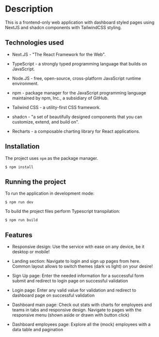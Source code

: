 # Description

This is a frontend-only web application with dashboard styled pages using NextJS and shadcn components with TailwindCSS styling.

## Technologies used

-   Next.JS - "The React Framework for the Web".

-   TypeScript - a strongly typed programming language that builds on JavaScript.

-   Node.JS - free, open-source, cross-platform JavaScript runtime environment.

-   npm - package manager for the JavaScript programming language maintained by npm, Inc., a subsidiary of GitHub.

-   Tailwind CSS - a utility-first CSS framework.

-   shadcn - "a set of beautifully designed components that you can customize, extend, and build on".

-   Recharts - a composable charting library for React applications.

## Installation

The project uses `npm` as the package manager.

```shell
$ npm install
```

## Running the project

To run the application in development mode:

```shell
$ npm run dev
```

To build the project files perform Typescript transpilation:

```shell
$ npm run build
```

## Features

-   Responsive design: Use the service with ease on any device, be it desktop or mobile!

-   Landing section: Navigate to login and sign up pages from here. Common layout allows to switch themes (dark vs light) on your desire!

-   Sign Up page: Enter the needed information for a successful form submit and redirect to login page on successful validation

-   Login page: Enter any valid value for validation and redirect to dashboard page on successful validation

-   Dashboard main page: Check out stats with charts for employees and teams in tabs and responsive design. Navigate to pages with the responsive menu (shown aside or drawn with button click)

-   Dashboard employees page: Explore all the (mock) employees with a data table and pagination
